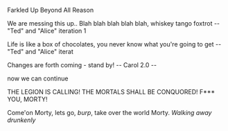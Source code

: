 Farkled 
Up
Beyond
All
Reason

We are messing this up..
Blah blah blah blah blah, whiskey tango foxtrot
-- "Ted" and "Alice" iteration 1

Life is like a box of chocolates, you never know what you're going to get
-- "Ted" and "Alice" iterat

Changes are forth coming - stand by!
-- Carol 2.0 --

now we can continue

THE LEGION IS CALLING!
THE MORTALS SHALL BE CONQUORED! 
F*** YOU, MORTY!

Come'on Morty, lets go, *burp*, take over the world Morty. *Walking away drunkenly*
